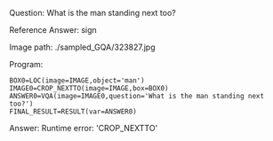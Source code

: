 Question: What is the man standing next too?

Reference Answer: sign

Image path: ./sampled_GQA/323827.jpg

Program:

```
BOX0=LOC(image=IMAGE,object='man')
IMAGE0=CROP_NEXTTO(image=IMAGE,box=BOX0)
ANSWER0=VQA(image=IMAGE0,question='What is the man standing next too?')
FINAL_RESULT=RESULT(var=ANSWER0)
```
Answer: Runtime error: 'CROP_NEXTTO'

